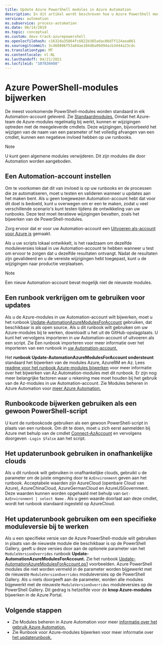 ```yaml
---
title: Update Azure PowerShell modules in Azure Automation
description: In dit artikel wordt beschreven hoe u Azure PowerShell modules kunt bijwerken die standaard in de Azure Automation.
services: automation
ms.subservice: process-automation
ms.date: 06/14/2019
ms.topic: conceptual
ms.custom: devx-track-azurepowershell
ms.openlocfilehash: c1632da35864fc6822b385adac06d7f124aea061
ms.sourcegitcommit: 3c460886f53a84ae104d8a09d94acb3444a23cdc
ms.translationtype: MT
ms.contentlocale: nl-NL
ms.lasthandoff: 04/21/2021
ms.locfileid: "107830408"
---
```

# <a name="update-azure-powershell-modules"></a>Azure PowerShell-modules bijwerken

De meest voorkomende PowerShell-modules worden standaard in elk Automation-account geleverd. Zie [Standaardmodules.](shared-resources/modules.md#default-modules) Omdat het Azure-team de Azure-modules regelmatig bij werkt, kunnen er wijzigingen optreden met de meegeleverde cmdlets. Deze wijzigingen, bijvoorbeeld het wijzigen van de naam van een parameter of het volledig afvangen van een cmdlet, kunnen een negatieve invloed hebben op uw runbooks. 

> [!NOTE]
> U kunt geen algemene modules verwijderen. Dit zijn modules die door Automation worden aangeboden.

## <a name="set-up-an-automation-account"></a>Een Automation-account instellen

Om te voorkomen dat dit van invloed is op uw runbooks en de processen die ze automatiseren, moet u testen en valideren wanneer u updates aan het maken bent. Als u geen toegewezen Automation-account hebt dat voor dit doel is bedoeld, kunt u overwegen om er een te maken, zodat u veel verschillende scenario's kunt testen tijdens de ontwikkeling van uw runbooks. Deze test moet iteratieve wijzigingen bevatten, zoals het bijwerken van de PowerShell-modules.

Zorg ervoor dat er voor uw Automation-account een [Uitvoeren als-account voor Azure is](automation-security-overview.md#run-as-accounts) gemaakt.

Als u uw scripts lokaal ontwikkelt, is het raadzaam om dezelfde moduleversies lokaal in uw Automation-account te hebben wanneer u test om ervoor te zorgen dat u dezelfde resultaten ontvangt. Nadat de resultaten zijn gevalideerd en u de vereiste wijzigingen hebt toegepast, kunt u de wijzigingen naar productie verplaatsen.

> [!NOTE]
> Een nieuw Automation-account bevat mogelijk niet de nieuwste modules.

## <a name="obtain-a-runbook-to-use-for-updates"></a>Een runbook verkrijgen om te gebruiken voor updates

Als u de Azure-modules in uw Automation-account wilt bijwerken, moet u het runbook [Update-AutomationAzureModulesForAccount](https://github.com/Microsoft/AzureAutomation-Account-Modules-Update) gebruiken, dat beschikbaar is als open source. Als u dit runbook wilt gebruiken om uw Azure-modules bij te werken, downloadt u het uit de GitHub-opslagplaats. U kunt het vervolgens importeren in uw Automation-account of uitvoeren als een script. Zie Een runbook importeren voor meer informatie over het importeren van een runbook in [uw Automation-account.](manage-runbooks.md#import-a-runbook)

Het **runbook Update-AutomationAzureModulesForAccount ondersteunt** standaard het bijwerken van de modules Azure, AzureRM en Az. Lees [readme voor het runbook Azure-modules bijwerken](https://github.com/microsoft/AzureAutomation-Account-Modules-Update/blob/master/README.md) voor meer informatie over het bijwerken van Az.Automation-modules met dit runbook. Er zijn nog meer belangrijke factoren waar u rekening mee moet houden bij het gebruik van de Az-modules in uw Automation-account. Zie Modules beheren in Azure Automation voor [meer Azure Automation.](shared-resources/modules.md)

## <a name="use-update-runbook-code-as-a-regular-powershell-script"></a>Runbookcode bijwerken gebruiken als een gewoon PowerShell-script

U kunt de runbookcode gebruiken als een gewoon PowerShell-script in plaats van een runbook. Om dit te doen, moet u zich eerst aanmelden bij Azure met behulp van de cmdlet [Connect-AzAccount](/powershell/module/az.accounts/connect-azaccount) en vervolgens doorgeven `-Login $false` aan het script.

## <a name="use-the-update-runbook-on-sovereign-clouds"></a>Het updaterunbook gebruiken in onafhankelijke clouds

Als u dit runbook wilt gebruiken in onafhankelijke clouds, gebruikt u de parameter om de juiste omgeving door te `AzEnvironment` geven aan het runbook. Acceptabele waarden zijn AzureCloud (openbare Cloud van Azure), AzureChinaCloud, AzureGermanCloud en AzureUSGovernment. Deze waarden kunnen worden opgehaald met behulp van `Get-AzEnvironment | select Name` . Als u geen waarde doorlaat aan deze cmdlet, wordt het runbook standaard ingesteld op AzureCloud.

## <a name="use-the-update-runbook-to-update-a-specific-module-version"></a>Het updaterunbook gebruiken om een specifieke moduleversie bij te werken

Als u een specifieke versie van de Azure PowerShell-module wilt gebruiken in plaats van de nieuwste module die beschikbaar is op de PowerShell Gallery, geeft u deze versies door aan de optionele parameter van het `ModuleVersionOverrides` runbook **Update-AutomationAzureModulesForAccount.** Zie het runbook  [Update-AutomationAzureModulesForAccount.ps1](https://github.com/Microsoft/AzureAutomation-Account-Modules-Update/blob/master/Update-AutomationAzureModulesForAccount.ps1) voorbeelden. Azure PowerShell modules die niet worden vermeld in de parameter worden bijgewerkt met de nieuwste `ModuleVersionOverrides` moduleversies op de PowerShell Gallery. Als u niets doorgeeft aan de parameter, worden alle modules bijgewerkt met de nieuwste `ModuleVersionOverrides` moduleversies op de PowerShell Gallery. Dit gedrag is hetzelfde voor de **knop Azure-modules** bijwerken in de Azure Portal.

## <a name="next-steps"></a>Volgende stappen

* Zie Modules beheren in Azure Automation voor meer [informatie over het gebruik Azure Automation.](shared-resources/modules.md)
* Zie Runbook voor Azure-modules bijwerken voor meer informatie over [het updaterunbook.](https://github.com/Microsoft/AzureAutomation-Account-Modules-Update)

